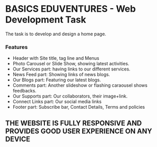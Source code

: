 # BASICS EDUVENTURES - Web Development Task
The task is to develop and design a home page.
### Features
  * Header with Site title, tag line and Menus
  * Photo Carousel or Slide Show, showing latest activities.
  * Our Services part: having links to our different services.
  * News Feed part: Showing links of news blogs.
  * Our Blogs part: Featuring our latest blogs.
  * Comments part: Another slideshow or flashing caraousel shows feedbacks.
  * Our Supports part: Our collaborators, their image+link.
  * Connect Links part: Our social media links
  * Footer part: Subscribe bar, Contact Details, Terms and policies
 
 ## THE WEBSITE IS FULLY RESPONSIVE AND PROVIDES GOOD USER EXPERIENCE ON ANY DEVICE
